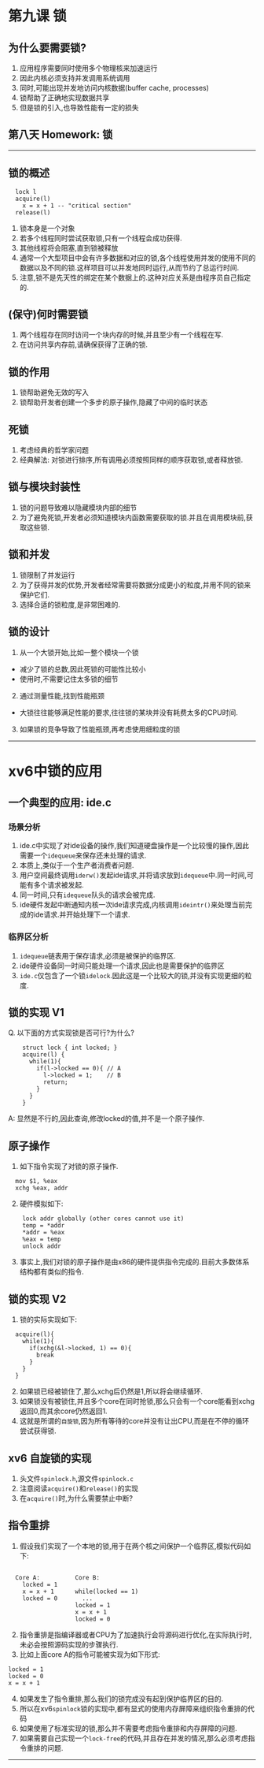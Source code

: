 # 第九课 锁

## 为什么要需要锁?
1. 应用程序需要同时使用多个物理核来加速运行
2. 因此内核必须支持并发调用系统调用
3. 同时,可能出现并发地访问内核数据(buffer cache, processes)
4. 锁帮助了正确地实现数据共享
5. 但是锁的引入,也导致性能有一定的损失

## 第八天 Homework: 锁

---

## 锁的概述
 
```
  lock l
  acquire(l)
    x = x + 1 -- "critical section"
  release(l)
```

1. 锁本身是一个对象
2. 若多个线程同时尝试获取锁,只有一个线程会成功获得.
3. 其他线程将会阻塞,直到锁被释放
4. 通常一个大型项目中会有许多数据和对应的锁,各个线程使用并发的使用不同的数据以及不同的锁.这样项目可以并发地同时运行,从而节约了总运行时间.
5. 注意,锁不是先天性的绑定在某个数据上的.这种对应关系是由程序员自己指定的.

## (保守)何时需要锁
1. 两个线程存在同时访问一个块内存的时候,并且至少有一个线程在写.
2. 在访问共享内存前,请确保获得了正确的锁.

## 锁的作用
1. 锁帮助避免无效的写入
2. 锁帮助开发者创建一个多步的原子操作,隐藏了中间的临时状态

## 死锁
1. 考虑经典的哲学家问题
2. 经典解法: 对锁进行排序,所有调用必须按照同样的顺序获取锁,或者释放锁.

## 锁与模块封装性
1.  锁的问题导致难以隐藏模块内部的细节
2. 为了避免死锁,开发者必须知道模块内函数需要获取的锁.并且在调用模块前,获取这些锁.

## 锁和并发
1. 锁限制了并发运行
2. 为了获得并发的优势,开发者经常需要将数据分成更小的粒度,并用不同的锁来保护它们.
3. 选择合适的锁粒度,是非常困难的.

## 锁的设计
1. 从一个大锁开始,比如一整个模块一个锁
  * 减少了锁的总数,因此死锁的可能性比较小
  * 使用时,不需要记住太多锁的细节
2. 通过测量性能,找到性能瓶颈
  * 大锁往往能够满足性能的要求,往往锁的某块并没有耗费太多的CPU时间.
3. 如果锁的竞争导致了性能瓶颈,再考虑使用细粒度的锁

---

# xv6中锁的应用

## 一个典型的应用: ide.c

### 场景分析
1. ide.c中实现了对ide设备的操作,我们知道硬盘操作是一个比较慢的操作,因此需要一个`idequeue`来保存还未处理的请求.
2. 本质上,类似于一个生产者消费者问题.
3. 用户空间最终调用`iderw()`发起ide请求,并将请求放到`idequeue`中.同一时间,可能有多个请求被发起.
4. 同一时间,只有`idequeue`队头的请求会被完成.
5. ide硬件发起中断通知内核一次ide请求完成,内核调用`ideintr()`来处理当前完成的ide请求.并开始处理下一个请求.

### 临界区分析
1. `idequeue`链表用于保存请求,必须是被保护的临界区.
2. ide硬件设备同一时间只能处理一个请求,因此也是需要保护的临界区
3. `ide.c`仅包含了一个锁`idelock`.因此这是一个比较大的锁,并没有实现更细的粒度.

## 锁的实现 V1
Q. 以下面的方式实现锁是否可行?为什么?
```
    struct lock { int locked; }
    acquire(l) {
      while(1){
        if(l->locked == 0){ // A
          l->locked = 1;    // B
          return;
        }
      }
    }
```

A: 显然是不行的,因此查询,修改locked的值,并不是一个原子操作.

## 原子操作

1. 如下指令实现了对锁的原子操作. 
```
  mov $1, %eax
  xchg %eax, addr
```

2. 硬件模拟如下:
```
    lock addr globally (other cores cannot use it)
    temp = *addr
    *addr = %eax
    %eax = temp
    unlock addr
```

3. 事实上,我们对锁的原子操作是由x86的硬件提供指令完成的.目前大多数体系结构都有类似的指令.

## 锁的实现 V2
1. 锁的实际实现如下:
```
  acquire(l){
    while(1){
      if(xchg(&l->locked, 1) == 0){
        break
      }
    }
  }
```

2. 如果锁已经被锁住了,那么xchg后仍然是1,所以将会继续循环.
3. 如果锁没有被锁住,并且多个core在同时抢锁,那么只会有一个core能看到xchg返回0,而其余core仍然返回1.
4. 这就是所谓的`自旋锁`,因为所有等待的core并没有让出CPU,而是在不停的循环尝试获得锁.

## xv6 自旋锁的实现
1. 头文件`spinlock.h`,源文件`spinlock.c`
2. 注意阅读`acquire()`和`release()`的实现
3. 在`acquire()`时,为什么需要禁止中断?

## 指令重排
1. 假设我们实现了一个本地的锁,用于在两个核之间保护一个临界区,模拟代码如下:

```

  Core A:          Core B:
    locked = 1
    x = x + 1      while(locked == 1)
    locked = 0       ...
                   locked = 1
                   x = x + 1
                   locked = 0

```

2. 指令重排是指编译器或者CPU为了加速执行会将源码进行优化,在实际执行时,未必会按照源码实现的步骤执行.
3. 比如上面core A的指令可能被实现为如下形式:
```
locked = 1
locked = 0
x = x + 1
```
4. 如果发生了指令重排,那么我们的锁完成没有起到保护临界区的目的.
5. 所以在xv6`spinlock`锁的实现中,都有显式的使用内存屏障来组织指令重排的代码
6. 如果使用了标准实现的锁,那么并不需要考虑指令重排和内存屏障的问题.
7. 如果需要自己实现一个`lock-free`的代码,并且存在并发的情况,那么必须考虑指令重排的问题.

































---